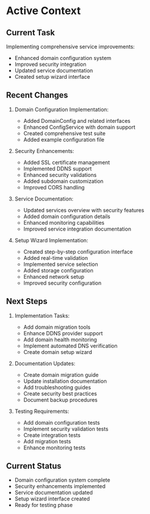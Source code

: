 # Active Context

## Current Task
Implementing comprehensive service improvements:
- Enhanced domain configuration system
- Improved security integration
- Updated service documentation
- Created setup wizard interface

## Recent Changes
1. Domain Configuration Implementation:
   - Added DomainConfig and related interfaces
   - Enhanced ConfigService with domain support
   - Created comprehensive test suite
   - Added example configuration file

2. Security Enhancements:
   - Added SSL certificate management
   - Implemented DDNS support
   - Enhanced security validations
   - Added subdomain customization
   - Improved CORS handling

3. Service Documentation:
   - Updated services overview with security features
   - Added domain configuration details
   - Enhanced monitoring capabilities
   - Improved service integration documentation

4. Setup Wizard Implementation:
   - Created step-by-step configuration interface
   - Added real-time validation
   - Implemented service selection
   - Added storage configuration
   - Enhanced network setup
   - Improved security configuration

## Next Steps
1. Implementation Tasks:
   - Add domain migration tools
   - Enhance DDNS provider support
   - Add domain health monitoring
   - Implement automated DNS verification
   - Create domain setup wizard

2. Documentation Updates:
   - Create domain migration guide
   - Update installation documentation
   - Add troubleshooting guides
   - Create security best practices
   - Document backup procedures

3. Testing Requirements:
   - Add domain configuration tests
   - Implement security validation tests
   - Create integration tests
   - Add migration tests
   - Enhance monitoring tests

## Current Status
- Domain configuration system complete
- Security enhancements implemented
- Service documentation updated
- Setup wizard interface created
- Ready for testing phase